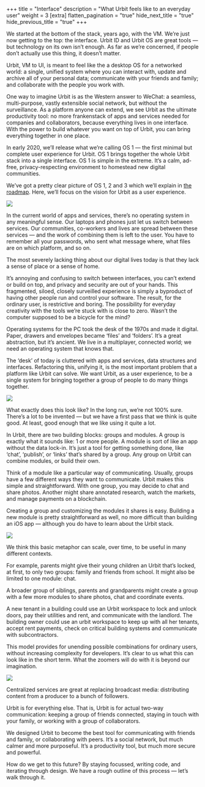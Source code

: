 +++
title = "Interface"
description = "What Urbit feels like to an everyday user"
weight = 3
[extra]
flatten_pagination = "true"
hide_next_title = "true"
hide_previous_title = "true"
+++

We started at the bottom of the stack, years ago, with the VM. We’re just now getting to the top: the interface. Urbit ID and Urbit OS are great tools — but technology on its own isn’t enough. As far as we’re concerned, if people don’t actually use this thing, it doesn’t matter.

Urbit, VM to UI, is meant to feel like the a desktop OS for a networked world: a single, unified system where you can interact with, update and archive all of your personal data; communicate with your friends and family; and collaborate with the people you work with.

One way to imagine Urbit is as the Western answer to WeChat: a seamless, multi-purpose, vastly extensible social network, but without the surveillance. As a platform anyone can extend, we see Urbit as the ultimate productivity tool: no more frankenstack of apps and services needed for companies and collaborators, because everything lives in one interface. With the power to build whatever you want on top of Urbit, you can bring everything together in one place.

In early 2020, we’ll release what we’re calling OS 1 — the first minimal but complete user experience for Urbit. OS 1 brings together the whole Urbit stack into a single interface. OS 1 is simple in the extreme. It’s a calm, ad-free, privacy-respecting environment to homestead new digital communities.

We’ve got a pretty clear picture of OS 1, 2 and 3 which we’ll explain in [the roadmap](/understanding-urbit/roadmap). Here, we’ll focus on the vision for Urbit as a user experience.

<img class="full w-100 mv4" src="https://media.urbit.org/site/understanding-urbit/project-history/uu-osn-1.svg"/>

In the current world of apps and services, there’s no operating system in any meaningful sense. Our laptops and phones just let us switch between services. Our communities, co-workers and lives are spread between these services — and the work of combining them is left to the user. You have to remember all your passwords, who sent what message where, what files are on which platform, and so on.

The most severely lacking thing about our digital lives today is that they lack a sense of place or a sense of home.

It’s annoying and confusing to switch between interfaces, you can’t extend or build on top, and privacy and security are out of your hands. This fragmented, siloed, closely surveilled experience is simply a byproduct of having other people run and control your software. The result, for the ordinary user, is restrictive and boring. The possibility for everyday creativity with the tools we’re stuck with is close to zero. Wasn’t the computer supposed to be a bicycle for the mind?

Operating systems for the PC took the desk of the 1970s and made it digital. Paper, drawers and envelopes became ‘files’ and ‘folders’. It’s a great abstraction, but it’s ancient. We live in a multiplayer, connected world; we need an operating system that knows that.

The ‘desk’ of today is cluttered with apps and services, data structures and interfaces. Refactoring this, unifying it, is the most important problem that a platform like Urbit can solve. We want Urbit, as a user experience, to be a single system for bringing together a group of people to do many things together.

<img class="ba" src="https://media.urbit.org/site/understanding-urbit/your-last-computer/your-last-computer-waves%402x.png">

What exactly does this look like? In the long run, we’re not 100% sure. There’s a lot to be invented — but we have a first pass that we think is quite good. At least, good enough that we like using it quite a lot.

In Urbit, there are two building blocks: groups and modules. A group is exactly what it sounds like: 1 or more people. A module is sort of like an app without the data lock-in. It’s just a tool for getting something done, like ‘chat’, ‘publish’, or ‘links’ that’s shared by a group. Any group on Urbit can combine modules, or build their own.

Think of a module like a particular way of communicating. Usually, groups have a few different ways they want to communicate. Urbit makes this simple and straightforward. With one group, you may decide to chat and share photos. Another might share annotated research, watch the markets, and manage payments on a blockchain.

Creating a group and customizing the modules it shares is easy. Building a new module is pretty straightforward as well, no more difficult than building an iOS app — although you do have to learn about the Urbit stack.

<img class="full w-100 mv4" src="https://media.urbit.org/site/understanding-urbit/uu-osn-3.svg"/>

We think this basic metaphor can scale, over time, to be useful in many different contexts.

For example, parents might give their young children an Urbit that’s locked, at first, to only two groups: family and friends from school. It might also be limited to one module: chat.

A broader group of siblings, parents and grandparents might create a group with a few more modules to share photos, chat and coordinate events.

A new tenant in a building could use an Urbit workspace to lock and unlock doors, pay their utilities and rent, and communicate with the landlord. The building owner could use an urbit workspace to keep up with all her tenants, accept rent payments, check on critical building systems and communicate with subcontractors.

This model provides for unending possible combinations for ordinary users, without increasing complexity for developers. It’s clear to us what this can look like in the short term. What the zoomers will do with it is beyond our imagination.

<img class="full w-100 mv4" src="https://media.urbit.org/site/understanding-urbit/uu-osn-4.svg"/>

Centralized services are great at replacing broadcast media: distributing content from a producer to a bunch of followers.

Urbit is for everything else. That is, Urbit is for actual two-way communication: keeping a group of friends connected, staying in touch with your family, or working with a group of collaborators.

We designed Urbit to become the best tool for communicating with friends and family, or collaborating with peers. It’s a social network, but much calmer and more purposeful. It’s a productivity tool, but much more secure and powerful.

How do we get to this future? By staying focussed, writing code, and iterating through design. We have a rough outline of this process — let’s walk through it.
